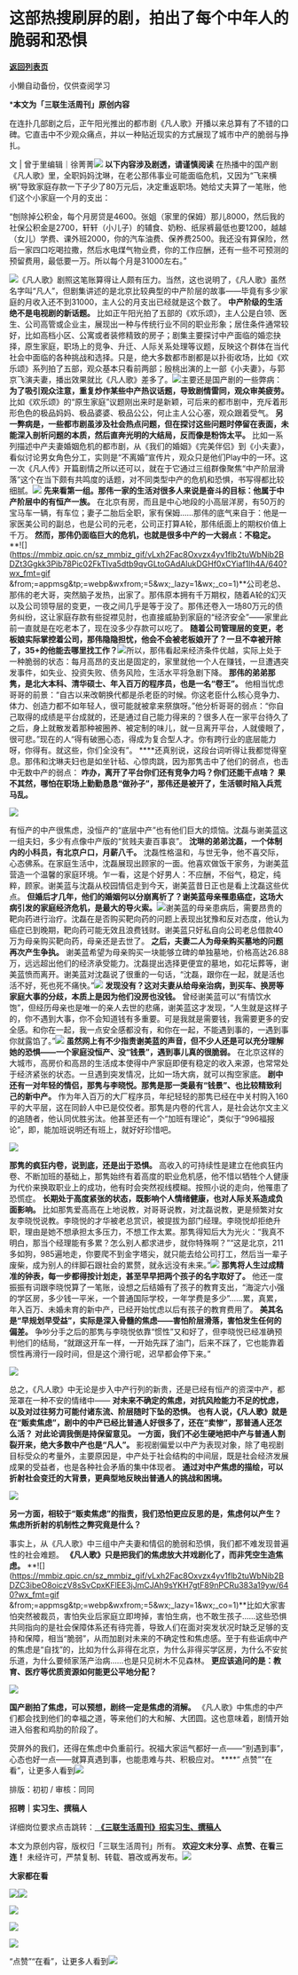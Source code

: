 # 这部热搜刷屏的剧，拍出了每个中年人的脆弱和恐惧

[**返回列表页**](/gzh/三联生活周刊)

小懒自动备份，仅供查阅学习

***本文为「三联生活周刊」原创内容**

  
  

在连扑几部剧之后，正午阳光推出的都市剧《凡人歌》开播以来总算有了不错的口碑。它直击中不少观众痛点，并以一种贴近现实的方式展现了城市中产的脆弱与挣扎。

  
  
文 |
曾于里编辑｜徐菁菁![](https://mmbiz.qpic.cn/mmbiz_gif/c2Sib3Mp7pOMqvBBeG4xs0c7h8WicXVDv2WkgY00vlHsVlj8kWcT6ovT0rZRHpUH95on1H73zrSghL02Ta3L3PSQ/640?wx_fmt=gif&wxfrom;=5&wx;_lazy=1&tp;=wxpic)
**以下内容涉及剧透，请谨慎阅读**
在热播中的国产剧《凡人歌》里，全职妈妈沈琳，在老公那伟事业可能面临危机，又因为“飞来横祸”导致家庭存款一下子少了80万元后，决定重返职场。她给丈夫算了一笔账，他们这个小家庭一个月的支出：

“刨除掉公积金，每个月房贷是4600。张姐（家里的保姆）那儿8000，然后我的社保公积金是2700，轩轩（小儿子）的辅食、奶粉、纸尿裤最低也要1200，越越（女儿）学费、课外班2000，你的汽车油费、保养费2500。我还没有算保险，然后一家四口吃喝拉撒，然后水电煤气物业费，你的工作应酬，还有一些不可预测的预留费用，最低要一万。所以每个月是31000左右。”

![](https://mmbiz.qpic.cn/mmbiz_png/c2Sib3Mp7pOOlP7tdhICLk93qichVhMjVeEDkv7jic86D3ibibbFstl0qC3aav4dsSAA9Gv6gHEFawh25x4XoEVB9VA/640?wx_fmt=png&from;=appmsg)《凡人歌》剧照这笔账算得让人颇有压力。当然，这也说明了，《凡人歌》虽然名字叫“凡人”，但剧集讲述的是北京比较典型的中产阶层的故事——毕竟有多少家庭的月收入还不到31000，主人公的月支出已经就是这个数了。
**中产阶级的生活绝不是电视剧的新话题。**
比如正午阳光拍了五部的《欢乐颂》，主人公是白领、医生、公司高管或企业主，展现出一种与传统行业不同的职业形象；居住条件通常较好，比如高档小区、公寓或者装修精致的房子；剧集主要探讨中产面临的婚恋抉择，原生家庭，职场上的竞争、升迁、人际关系处理等议题，反映这个群体在当代社会中面临的各种挑战和选择。只是，绝大多数都市剧都是以扑街收场，比如《欢乐颂》系列拍了五部，观众基本只看前两部；殷桃出演的上一部《小夫妻》，与郭京飞演夫妻，播出效果就比《凡人歌》差多了。![](https://mmbiz.qpic.cn/sz_mmbiz_jpg/XnMeqb0xcz4Iwf2QP1bqrgeol6puOuHrsIQIuP4HISYUerGVO8zKicyctOcG6PN3gjN778GibWibjTr49aXy9hCyg/640?wx_fmt=other&tp;=webp&wxfrom;=5&wx;_lazy=1&wx;_co=1)主要还是国产剧的一些弊病：
**为了吸引观众注意，重复炒作某些中产热议话题，导致剧情雷同，观众审美疲劳。**
比如《欢乐颂》的“原生家庭”议题刚出来时是新颖，可后来的都市剧中，充斥着形形色色的极品妈妈、极品婆婆、极品公公，何止主人公心塞，观众跟着受气。
**另一弊病是，一些都市剧虽涉及社会热点问题，但在探讨这些问题时停留在表面，未能深入剖析问题的本质，然后直奔光明的大结局，反而像是粉饰太平。**
比如一系列描述中产夫妻婚姻危机的都市剧，从《我们的婚姻》《完美伴侣》到《小夫妻》，看似讨论男女角色分工，实则是“不离婚”宣传片，观众只是他们Play中的一环。这一次《凡人传》开篇剧情之所以还可以，就在于它通过三组群像聚焦“中产阶层滑落”这个在当下颇有共鸣度的话题，对不同类型中产的危机和恐惧，书写得都比较细腻。![](https://mmbiz.qpic.cn/sz_mmbiz_gif/iaKrcQ1wwl99YfFP5tXQRkQ9SO9N6EY45z0VdtfnNtGYGJLuNsia0VDxtRGicaMToFlfZvcaPA1tuH4mJ4IsDlkKQ/640?wx_fmt=gif&from;=appmsg&tp;=webp&wxfrom;=5&wx;_lazy=1&wx;_co=1)
**先来看第一组。那伟一家的生活对很多人来说是奋斗的目标：他属于中产阶层中的有恒产一族。**
在北京有房，而且是中心地段的小高层洋房，有50万的宝马车一辆，有车位；妻子二胎后全职，家有保姆……那伟的底气来自于：他是一家医美公司的副总，也是公司的元老，公司正打算A轮，那伟纸面上的期权价值上千万。
**然而，那伟仍面临巨大的危机，也就是很多中产的一大弱点：不稳定。**
**![](https://mmbiz.qpic.cn/sz_mmbiz_gif/vLxh2Fac8Oxvzx4yv1flb2tuWbNib2BDZt3Ggkk3Pib78Pic02FkTIva5dtb9qvGLtoGAdAlukDGHf0xCYiaf1lh4A/640?wx_fmt=gif
&from;=appmsg&tp;=webp&wxfrom;=5&wx;_lazy=1&wx;_co=1)**公司老总、那伟的老大哥，突然脑子发热，出家了。那伟原本拥有千万期权，随着A轮的幻灭以及公司领导层的变更，一夜之间几乎是等于没了。那伟还卷入一场80万元的债务纠纷，这让家庭存款有些捉襟见肘，也直接威胁到家庭的“经济安全”——家里此前一直就是在吃老本了，现在没多少存款可以吃了。
**随着公司管理层的变更，老板娘实际掌控着公司，那伟隐隐担忧，他会不会被老板娘开了？一旦不幸被开除了，35+的他能去哪里找工作？**![](https://mmbiz.qpic.cn/sz_mmbiz_jpg/iaKrcQ1wwl99YfFP5tXQRkQ9SO9N6EY45YUWibmt6vSX93vCCiaicqNj7hndP72oVE2sNk5YKSicCIAuAKibn5m6KnWQ/640?wx_fmt=other&from;=appmsg&tp;=webp&wxfrom;=5&wx;_lazy=1&wx;_co=1)所以，那伟看起来经济条件优越，实际上处于一种脆弱的状态：每月高昂的支出是固定的，家里就他一个人在赚钱，一旦遭遇突发事件，如失业、投资失败、债务风险，生活水平将急剧下降。
**那伟的弟弟那隽，是北大本科、清华硕士、年入百万的程序员，也是一名“卷王”。**
他相当忧虑哥哥的前景：“自古以来改朝换代都是杀老臣的时候。你这老臣什么核心竞争力、体力、创造力都不如年轻人，很可能就被拿来祭旗呀。”他分析哥哥的弱点：“你自己取得的成绩是平台成就的，还是通过自己能力得来的？很多人在一家平台待久了之后，身上就散发着那种被圈养、被定制的味儿，就一旦离开平台，人就傻眼了，很可悲。”现在的人“得有破圈心态，得成为复合型人才。你有跨行业的底层能力呀，你得有。就这些，你们全没有”。
****还真别说，这段台词听得让我都觉得窒息。那伟和沈琳夫妇也是如坐针毡、心惊肉跳，因为那隽击中了他们的弱点，也击中无数中产的弱点：
**咋办，离开了平台你们还有竞争力吗？你们还能干点啥？** **果不其然，哪怕在职场上勤勤恳恳“做孙子”，那伟还是被开了，生活顿时陷入兵荒马乱。**

![](https://mmbiz.qpic.cn/mmbiz_png/c2Sib3Mp7pOOlP7tdhICLk93qichVhMjVe5DRWPR8ia1NbEKak9tHOnW8iaL8s2qwZzczedK7Gl5ZTPBibiaSwPuHtmQ/640?wx_fmt=png&from;=appmsg)

有恒产的中产很焦虑，没恒产的“底层中产”也有他们巨大的烦恼。沈磊与谢美蓝这一组夫妇，多少有点像中产版的“贫贱夫妻百事哀”。
**沈琳的弟弟沈磊，一个体制内的小科员，有北京户口，月薪八千。**
沈磊性格温和，与世无争，他不喜交际，心态佛系。在家庭生活中，沈磊展现出顾家的一面。他喜欢做饭干家务，为谢美蓝营造一个温馨的家庭环境。乍一看，这是个好男人：不应酬，不俗气，稳定，纯粹，顾家。谢美蓝与沈磊从校园情侣走到今天，谢美蓝昔日正也是看上沈磊这些优点。
**但婚后才几年，他们的婚姻何以分崩离析了？谢美蓝母亲罹患癌症，这场大病引发的家庭经济危机，是最大的导火索。**![](https://mmbiz.qpic.cn/sz_mmbiz_jpg/iaKrcQ1wwl99YfFP5tXQRkQ9SO9N6EY45NFEdX5zORIFHHKZ4UOLa3qxfpozw0ErmiczxErZTCq2GXZ8EE5xbm1g/640?wx_fmt=other&from;=appmsg&tp;=webp&wxfrom;=5&wx;_lazy=1&wx;_co=1)谢美蓝的母亲患病后，需要昂贵的靶向药进行治疗。沈磊在是否购买靶向药的问题上表现出犹豫和反对态度，他认为癌症已到晚期，靶向药可能无效且浪费钱财。谢美蓝只好私自向公司老总借款40万为母亲购买靶向药，母亲还是去世了。
**之后，夫妻二人为母亲购买墓地的问题再次产生争执。**
谢美蓝希望为母亲购买一块能够立碑的单独墓地，价格高达26.88万，远远超出他们的经济承受能力。沈磊提出选择更便宜的墓地，如花坛葬等，谢美蓝愤而离开。谢美蓝对沈磊说了很重的一句话，“沈磊，跟你在一起，就是活也活不好，死也死不痛快。”![](https://mmbiz.qpic.cn/mmbiz_png/c2Sib3Mp7pOOlP7tdhICLk93qichVhMjVeUPveBNrLo0XVfJibSseoYwHCLnqjKf3iawwORww5GksNgt8RAaAcwYSQ/640?wx_fmt=png&from;=appmsg)
**发现没有？这对夫妻从给母亲治病，到买车、换房等家庭大事的分歧，本质上是因为他们没房也没钱。**
曾经谢美蓝可以“有情饮水饱”，但经历母亲也是唯一的亲人去世的悲痛，谢美蓝这才发现，“人生就是这样子的，你不遇到大事，你不会知道钱有多重要。可是我就是需要钱，我需要更多的安全感。和你在一起，我一点安全感都没有，和你在一起，不能遇到事的，一遇到事你就露馅了。”![](https://mmbiz.qpic.cn/sz_mmbiz_jpg/iaKrcQ1wwl99YfFP5tXQRkQ9SO9N6EY455PJHrPfRBjLUahGWqk7w2UzVMIA1CF0DvGHwADpuatRE1eibSU9T9AA/640?wx_fmt=other&from;=appmsg&tp;=webp&wxfrom;=5&wx;_lazy=1&wx;_co=1)
**虽然网上有不少指责谢美蓝的声音，但不少人还是可以充分理解她的恐惧——一个家庭没恒产、没“钱景”，遇到事儿真的很脆弱。**
在北京这样的大城市，高房价和高昂的生活成本使得中产家庭即便有稳定的收入来源，也常常处于经济紧张的状态。一旦遇到突发情况，比如一场大病，就可以掏空家底。
**剧中还有一对年轻的情侣，那隽与李晓悦。那隽是那一类最有“钱景”、也比较精致利己的新中产。**
作为年入百万的大厂程序员，年纪轻轻的那隽已经在中关村购入160平的大平层，这在同龄人中已是佼佼者。那隽是内卷的代言人，是社会达尔文主义的追随者，他认同优胜劣汰。他甚至还有一个“加班有理论”，类似于“996福报论”，即，能加班说明还有班上，就好好珍惜吧。

![](https://mmbiz.qpic.cn/mmbiz_png/c2Sib3Mp7pOOlP7tdhICLk93qichVhMjVe9iaQKZf2vTsIUlUsBiaa49ysaq6Pib9FD5E5SWGIcIWfPgkYWCjgcJialA/640?wx_fmt=png&from;=appmsg)

 **那隽的疯狂内卷，说到底，还是出于恐惧。**
高收入的可持续性是建立在他疯狂内卷、不断加班的基础上，那隽始终有着高度的职业危机感，他不惜以牺牲个人健康为代价来换取职业上的成功，他有时会突然视线模糊。按照小说的走向，他罹患了恐慌症。
**长期处于高度紧张的状态，既影响个人情绪健康，也对人际关系造成负面影响。**
比如那隽爱高高在上地说教，对哥哥说教，对沈磊说教，更是频繁对女友李晓悦说教。李晓悦的才华被老总赏识，被提拔为部门经理。李晓悦却拒绝升职，理由是她不想承担太多压力，不想工作太累。那隽得知后大为光火：“我真不明白，那当个经理能有多累？怎么别人都求进步，就你特殊啊？”“这是北京，211多如狗，985遍地走，你要爬不到金字塔尖，就只能去给公司打工，然后当一辈子废柴，成为别人的绊脚石跟社会的累赘，就永远没有未来。”![](https://mmbiz.qpic.cn/mmbiz_jpg/gBvhEAib4M4sEdO67XOkx6sE2upNZ2aCNsa31CiaG8jtbKu6oy4icV0Md2hw29knknnYpyKibcbazY0HuySQia3gqzg/640?wx_fmt=jpeg&from;=appmsg&tp;=wxpic&wxfrom;=5&wx;_lazy=1&wx;_co=1)
**那隽将人生过成精准的钟表，每一步都得按计划走，甚至早早把两个孩子的名字取好了。**
他还一度振振有词跟李晓悦算了一笔账，设想之后结婚有了孩子的教育支出，“海淀六小强的学区房，多少钱一平米，一个普通国际学校，一年学费是多少”……累，真累，年入百万、未婚未育的新中产，已经开始忧虑以后有孩子的教育费用了。
**美其名是“早规划早受益”，实际是深入骨髓的焦虑——害怕阶层滑落，害怕发生任何的偏差。**
争吵分手之后的那隽与李晓悦依靠“惯性”又和好了，但李晓悦已经准确预判他们的结局，“就跟这开车一样，一开始先踩了油门，后来不踩了，它也能靠着惯性再滑行一段时间，但是这个滑行呢，迟早都会停下来。”

![](https://mmbiz.qpic.cn/sz_mmbiz_png/icIY6ds1oWibsmeQ85JCp0QfIVmI49SWMuwzZx3icibz0RDVQNwv7R0zfKmzTicrvwCbgwU45cGPzS5JUvAo6MpkVUw/640?wx_fmt=other&from;=appmsg&tp;=webp&wxfrom;=5&wx;_lazy=1&wx;_co=1)

总之，《凡人歌》中无论是步入中产行列的新贵，还是已经有恒产的资深中产，都笼罩在一种不安的情绪中——
**对未来不确定的焦虑，对抗风险能力不足的忧虑，以及对过往努力可能付诸东流、阶层随时下坠的恐惧。**
**也有人说，《凡人歌》就是在“贩卖焦虑”，剧中的中产已经比普通人好很多了，还在“卖惨”，那普通人还怎么活？** **对此论调我倒是持保留意见。**
**一方面，我们不必生硬地把中产与普通人割裂开来，绝大多数中产也是“凡人”。**
影视剧偏爱以中产为表现对象，除了电视剧目标受众的考量外，主要原因是，中产处于社会结构的中间层，既是社会经济发展成果的受益者，也是各种社会矛盾的集中体现者。
**通过对中产焦虑的描绘，可以折射社会变迁的大背景，更典型地反映出普通人的挑战和困境。**

![](https://mmbiz.qpic.cn/mmbiz_jpg/yl6JkZAE3SibLxJ7hCLia936VXpPicD6DLMDpFN7UbgqnOp5T9yOLhUNibWArXSEPQUpLc3iajeg1QichiaK8bm8Od7NQ/640?wx_fmt=jpeg&from;=appmsg&tp;=wxpic&wxfrom;=5&wx;_lazy=1&wx;_co=1)

 **另一方面，相较于“贩卖焦虑”的指责，我们恐怕更应反思的是，焦虑何以产生？焦虑所折射的机制性之弊究竟是什么？**

事实上，从《凡人歌》中三组中产夫妻和情侣的脆弱和恐惧，我们都不难发现普遍性的社会难题。 **《凡人歌》只是把我们的焦虑放大并戏剧化了，而非凭空生造焦虑。**
**![](https://mmbiz.qpic.cn/sz_mmbiz_gif/vLxh2Fac8Oxvzx4yv1flb2tuWbNib2BDZC3ibeO8oiczV8sSvCpxKFlEE3jJmCJAh9sYKH7gtF89nPCRu383a19yw/640?wx_fmt=gif
&from;=appmsg&tp;=webp&wxfrom;=5&wx;_lazy=1&wx;_co=1)**比如大家害怕突然被裁员，害怕失业后家庭立即垮掉，害怕生病，也不敢生孩子……这些恐惧共同指向的是社会保障体系还有待完善，导致人们在面对突发状况时缺乏足够的支持和保障，相当“脆弱”，从而加剧对未来的不确定性和焦虑感。至于有些诟病中产的焦虑是“自找”的，比如为什么非得在北京，为什么非得买学区房，为什么不安贫乐道，为什么要倾家荡产治病……也是只见树木不见森林。
**更应该追问的是：教育、医疗等优质资源如何能更公平地分配？**

![](https://mmbiz.qpic.cn/mmbiz_jpg/yl6JkZAE3SibLxJ7hCLia936VXpPicD6DLMJJmXQ7jUMXKTaxxvp93bEs7ADm7KMbmMFqISiaNh6rfe3IWluDGFO7Q/640?wx_fmt=jpeg&from;=appmsg&tp;=wxpic&wxfrom;=5&wx;_lazy=1&wx;_co=1)

 **国产剧拍了焦虑，可以预想，剧终一定是焦虑的消解。**
《凡人歌》中焦虑的中产们都会找到他们的幸福之道，等来他们的大和解、大团圆。这也意味着，剧情开始进入俗套和鸡肋的阶段了。

荧屏外的我们，还得在焦虑中负重前行。祝福大家运气都好一点——“别遇到事”，心态也好一点——就算真遇到事，也能患难与共、积极应对。 ****“
点赞”“在看”，让更多人看到![](https://mmbiz.qpic.cn/mmbiz_gif/c2Sib3Mp7pON9hkSZwdTibRHNZSMPyiapUCHJwlyoZVBC3SfmPmF0VKjkm3NiaToQloHFJ6icyicqZnqgXp6pSQJt5gg/640?wx_fmt=gif&from;=appmsg&wxfrom;=5&wx;_lazy=1&tp;=wxpic)  
  
  
  
  
  

排版：初初 / 审核：同同

  
 **招聘｜实习生、撰稿人**  

详细岗位要求点击跳转：[
**《三联生活周刊》招实习生、撰稿人**](http://mp.weixin.qq.com/s?__biz=MTc5MTU3NTYyMQ==&mid=2651136871&idx=3&sn=f1c0777fe9d31881e5dfca68ebc2937f&chksm=5907324d6e70bb5b3546dfe1c7b31b5fe05664bebbf36356ba9a1a352e0678444cad62875ad4&scene=21#wechat_redirect)

本文为原创内容，版权归「三联生活周刊」所有。 **欢迎文末分享、点赞、在看三连！**
未经许可，严禁复制、转载、篡改或再发布。![](https://mmbiz.qpic.cn/sz_mmbiz_png/Gg7Qtoh7Aic9ZTmAdCc80b4nD7xicgPt863QWU7oNswDx19XrjfTtSl8QwatY2EEZGuNd1WRRiapDZjcDhTnNYmBg/640?wx_fmt=other&wxfrom;=5&wx;_lazy=1&wx;_co=1&retryload;=1&tp;=webp)

 **大家都在看**

[![](https://mmbiz.qpic.cn/mmbiz_jpg/c2Sib3Mp7pOMia03OQtGPGFsDVbRic7IutmQzfD1KfAKrPrn5hXyDkf8EsDic4uwCndSJia5DPwKcLuNXrU3VicCELOA/640?wx_fmt=other&wxfrom;=5&wx;_lazy=1&wx;_co=1&tp;=webp)](http://mp.weixin.qq.com/s?__biz=MTc5MTU3NTYyMQ==&mid=2651429500&idx=2&sn=dfd65927eadb38a2404064cf0e501b4a&chksm=590b8b566e7c02401fb6155da65fd093695909d6166f6eb8f7cfef5dba6f3a8f9797dc304ae6&scene=21#wechat_redirect)[![](https://mmbiz.qpic.cn/mmbiz_png/c2Sib3Mp7pOMia03OQtGPGFsDVbRic7IutmBek3tYa6Iib5gbCibasmYEib10kGE9n6SIJlqsFM5H2xwbNdNFpUZcZlQ/640?wx_fmt=other&from;=appmsg&wxfrom;=5&wx;_lazy=1&wx;_co=1&tp;=webp)](http://mp.weixin.qq.com/s?__biz=MTc5MTU3NTYyMQ==&mid=2651429756&idx=1&sn=7f3901ab0f3e68602297b1a1169269ad&chksm=590b8a566e7c034051774b1d2a38b79332e8724c17154487da5dac26a1c09a438f75e0f6f1fb&scene=21#wechat_redirect)

[![](https://mmbiz.qpic.cn/mmbiz_jpg/c2Sib3Mp7pONMYbfK6ic6LzjWfMQTLsFeicwnmMuwKLBDlk9rc6KWshWYqibGYelTuPfgQqfEcUGT6XvjJzNCtoFCg/640?wx_fmt=other&wxfrom;=5&wx;_lazy=1&wx;_co=1&tp;=webp)](http://mp.weixin.qq.com/s?__biz=MTc5MTU3NTYyMQ==&mid=2651427659&idx=1&sn=7922aace3721a872bf74b2f4818e5027&chksm=590b82616e7c0b77f15b4363b21e46fe0ebdeb8d9b94625c92be7f764383307805320c5301e9&scene=21#wechat_redirect)

  

![](https://mmbiz.qpic.cn/sz_mmbiz_png/Gg7Qtoh7Aic9ZTmAdCc80b4nD7xicgPt86k1kgpU51hWCHjV92ryhVW35PLCvLhxLw9XDhXjgeDyZhHSx5EbRcfg/640?wx_fmt=other&wxfrom;=5&wx;_lazy=1&wx;_co=1&retryload;=1&tp;=webp)

  
[![](https://mmbiz.qpic.cn/mmbiz_jpg/c2Sib3Mp7pONuwrdetOsWUZLdDE1J39mLibBBe0vPzCKS1topq8p9JgG9O86KDCNS3SZl7Paa1d80gvHIBg9C0cw/640?wx_fmt=other&from;=appmsg&wxfrom;=5&wx;_lazy=1&wx;_co=1&tp;=webp)]()  
  
“点赞”“在看”，让更多人看到![](https://mmbiz.qpic.cn/mmbiz_gif/c2Sib3Mp7pON9hkSZwdTibRHNZSMPyiapUCHJwlyoZVBC3SfmPmF0VKjkm3NiaToQloHFJ6icyicqZnqgXp6pSQJt5gg/640?wx_fmt=gif&from;=appmsg&wxfrom;=5&wx;_lazy=1&tp;=webp)

